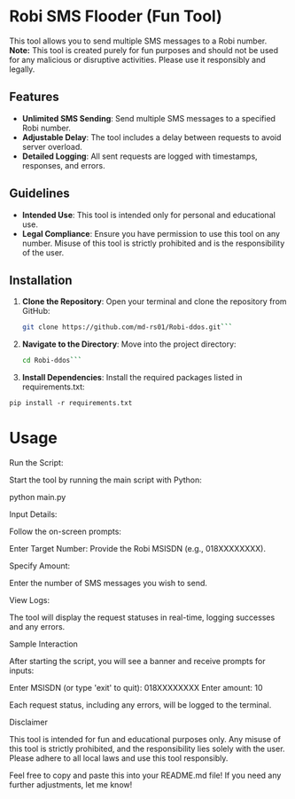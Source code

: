 # Robi SMS Flooder (Fun Tool)

This tool allows you to send multiple SMS messages to a Robi number. **Note:** This tool is created purely for fun purposes and should not be used for any malicious or disruptive activities. Please use it responsibly and legally.

## Features
- **Unlimited SMS Sending**: Send multiple SMS messages to a specified Robi number.
- **Adjustable Delay**: The tool includes a delay between requests to avoid server overload.
- **Detailed Logging**: All sent requests are logged with timestamps, responses, and errors.

## Guidelines
- **Intended Use**: This tool is intended only for personal and educational use.
- **Legal Compliance**: Ensure you have permission to use this tool on any number. Misuse of this tool is strictly prohibited and is the responsibility of the user.

## Installation

1. **Clone the Repository**: Open your terminal and clone the repository from GitHub:
   ```bash
   git clone https://github.com/md-rs01/Robi-ddos.git```
2. **Navigate to the Directory**: Move into the project directory:

   ```bash
   cd Robi-ddos```

3. **Install Dependencies**: Install the required packages listed in requirements.txt:

```pip install -r requirements.txt```

# Usage

Run the Script:

Start the tool by running the main script with Python:

python main.py

Input Details:

Follow the on-screen prompts:

Enter Target Number: Provide the Robi MSISDN (e.g., 018XXXXXXXX).


Specify Amount:

Enter the number of SMS messages you wish to send.

View Logs:

The tool will display the request statuses in real-time, logging successes and any errors.

Sample Interaction

After starting the script, you will see a banner and receive prompts for inputs:

Enter MSISDN (or type 'exit' to quit): 018XXXXXXXX
Enter amount: 10

Each request status, including any errors, will be logged to the terminal.

Disclaimer

This tool is intended for fun and educational purposes only. Any misuse of this tool is strictly prohibited, and the responsibility lies solely with the user. Please adhere to all local laws and use this tool responsibly.

Feel free to copy and paste this into your README.md file! If you need any further adjustments, let me know!
